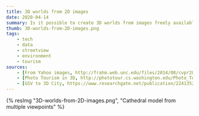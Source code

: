 ```yaml
---
title: 3D worlds from 2D images
date: 2020-04-14
summary: Is it possible to create 3D worlds from images freely available online?
thumb: 3D-worlds-from-2D-images.png
tags:
    - tech
    - data
    - streetview
    - environment
    - tourism
sources:
    - [From Yahoo images, http://frahm.web.unc.edu/files/2014/08/cvpr2015-heinly.pdf]
    - [Photo Tourism in 3D, http://phototour.cs.washington.edu/Photo_Tourism.pdf]
    - [GSV to 3D City, https://www.researchgate.net/publication/224135244_From_Google_Street_View_to_3D_City_models]
---
```

{% resImg "3D-worlds-from-2D-images.png", "Cathedral model from multiple viewpoints" %}